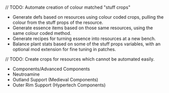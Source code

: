 // TODO: Automate creation of colour matched "stuff crops"
- Generate defs based on resources using colour coded crops, pulling the colour from the stuff props of the resource.
- Generate essence items based on those same resources, using the same colour coded method.
- Generate recipes for turning essence into resources at a new bench.
- Balance plant stats based on some of the stuff props variables, with an optional mod extension for fine tuning in patches.

// TODO: Create crops for resources which cannot be automated easily.
- Components/Advanced Components
- Neutroamine
- Outland Support (Medieval Components)
- Outer Rim Support (Hypertech Components)